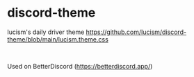 # discord-theme
lucism's daily driver theme
https://github.com/Iucism/discord-theme/blob/main/lucism.theme.css

 &nbsp;

Used on BetterDiscord (https://betterdiscord.app/)
